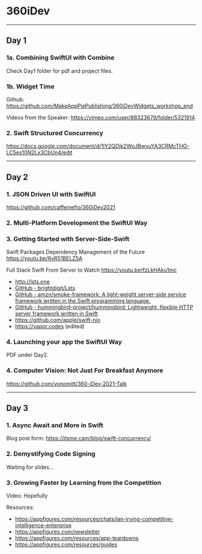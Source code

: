 # 360iDev
---

## Day 1

### 1a. Combining SwiftUI with Combine
Check Day1 folder for pdf and project files.

### 1b. Widget Time
Github:
https://github.com/MakeAppPiePublishing/360iDevWidgets_workshop_end

Videos from the Speaker:
https://vimeo.com/user/88323679/folder/5321914

### 2. Swift Structured Concurrency 
https://docs.google.com/document/d/1lY2QDjk2WoJBwvuYA3CRMcTHG-LC5es10N2Lx3CbUn4/edit

---
## Day 2

### 1. JSON Driven UI with SwiftUI
https://github.com/caffeineflo/360iDev2021

### 2. Multi-Platform Development the SwiftUI Way

### 3. Getting Started with Server-Side-Swift
Swift Packages
Dependency Management of the Future
https://youtu.be/6vR51BELZ5A

Full Stack Swift
From Server to Watch
https://youtu.be/fzLkHAku1mc

* http://lsts.one
* [GitHub - brightdigit/Lsts](https://github.com/brightdigit/Lsts)
* [GitHub - amzn/smoke-framework: A light-weight server-side service framework written in the Swift programming language.](https://github.com/amzn/smoke-framework)
* [GitHub - hummingbird-project/hummingbird: Lightweight, flexible HTTP server framework written in Swift](https://github.com/hummingbird-project/hummingbird)
* https://github.com/apple/swift-nio
* https://vapor.codes (edited) 

### 4. Launching your app the SwiftUI Way
PDF under Day2.

### 4. Computer Vision: Not Just For Breakfast Anymore
https://github.com/yonomitt/360-iDev-2021-Talk

---
## Day 3

### 1. Async Await and More in Swift
Blog post form: https://itsme.cam/blog/swift-concurrency/

### 2. Demystifying Code Signing
Waiting for slides...

### 3. Growing Faster by Learning from the Competition
Video: Hopefully

Resources:
* https://appfigures.com/resources/chats/ian-irving-competitive-intelligence-enterprise
* https://appfigures.com/newsletter
* https://appfigures.com/resources/app-teardowns
* https://appfigures.com/resources/guides

